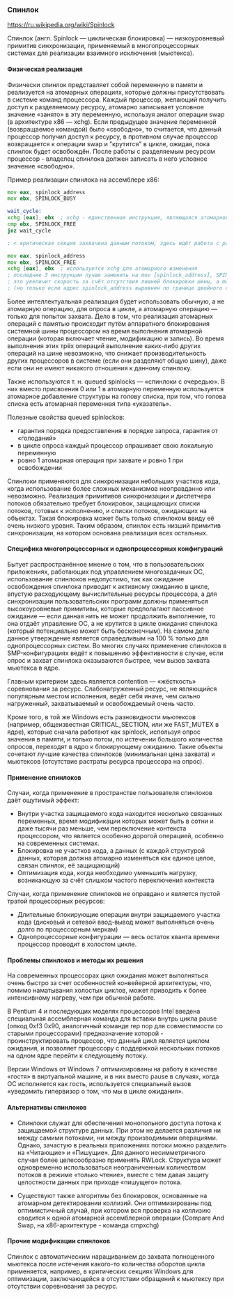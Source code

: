 ### Спинлок

https://ru.wikipedia.org/wiki/Spinlock

Спинлок (англ. Spinlock — циклическая блокировка) — низкоуровневый примитив синхронизации, применяемый в многопроцессорных системах для реализации взаимного исключения (мьютекса).

#### Физическая реализация

Физически спинлок представляет собой переменную в памяти и реализуется на атомарных операциях, которые должны присутствовать в системе команд процессора. Каждый процессор, желающий получить доступ к разделяемому ресурсу, атомарно записывает условное значение «занято» в эту переменную, используя аналог операции swap (в архитектуре x86 — xchg). Если предыдущее значение переменной (возвращаемое командой) было «свободно», то считается, что данный процессор получил доступ к ресурсу, в противном случае процессор возвращается к операции swap и "крутится" в цикле, ожидая, пока спинлок будет освобождён. После работы с разделяемым ресурсом процессор - владелец спинлока должен записать в него условное значение «свободно».

Пример реализации спинлока на ассемблере x86:

```asm
mov eax, spinlock_address
mov ebx, SPINLOCK_BUSY

wait_cycle:
xchg [eax], ebx  ; xchg - единственная инструкция, являющаяся атомарной без префикса lock
cmp ebx, SPINLOCK_FREE
jnz wait_cycle

; < критическая секция захвачена данным потоком, здесь идёт работа с разделяемым ресурсом >

mov eax, spinlock_address
mov ebx, SPINLOCK_FREE
xchg [eax], ebx  ; используется xchg для атомарного изменения
; последние 3 инструкции лучше заменить на mov [spinlock_address], SPINLOCK_FREE -
; это увеличит скорость за счёт отсутствия лишней блокировки шины, а mov и так выполнится атомарно
; (но только если адрес spinlock_address выровнен по границе двойного слова)
```

Более интеллектуальная реализация будет использовать обычную, а не атомарную операцию, для опроса в цикле, а атомарную операцию — только для попыток захвата. Дело в том, что реализация атомарных операций с памятью происходит путём аппаратного блокирования системной шины процессором на время выполнения атомарной операции (которая включает чтение, модификацию и запись). Во время выполнения этих трёх операций выполнение каких-либо других операций на шине невозможно, что снижает производительность других процессоров в системе (если они разделяют общую шину), даже если они не имеют никакого отношения к данному спинлоку.

Также используются т. н. queued spinlocks — «спинлоки с очередью». В них вместо присвоения 0 или 1 в атомарную переменную используется атомарное добавление структуры на голову списка, при том, что голова списка есть атомарная переменная типа «указатель».

Полезные свойства queued spinlockов:

* гарантия порядка предоставления в порядке запроса, гарантия от «голоданий»
* в цикле опроса каждый процессор опрашивает свою локальную переменную
* ровно 1 атомарная операция при захвате и ровно 1 при освобождении

Спинлоки применяются для синхронизации небольших участков кода, когда использование более сложных механизмов неоправданно или невозможно. Реализация примитивов синхронизации и диспетчера потоков обязательно требует блокировок, защищающих списки потоков, готовых к исполнению, и списки потоков, ожидающих на объектах. Такая блокировка может быть только спинлоком ввиду её очень низкого уровня. Таким образом, спинлок есть низший примитив синхронизации, на котором основана реализация всех остальных.

#### Специфика многопроцессорных и однопроцессорных конфигураций

Бытует распространённое мнение о том, что в пользовательских приложениях, работающих под управлением многозадачных ОС, использование спинлоков недопустимо, так как ожидание освобождения спинлока приводит к активному ожиданию в цикле, впустую расходующему вычислительные ресурсы процессора, а для синхронизации пользовательских программ должны применяться высокоуровневые примитивы, которые предполагают пассивное ожидание — если данная нить не может продолжить выполнение, то она отдаёт управление ОС, а не крутится в цикле ожидания спинлока (который потенциально может быть бесконечным). На самом деле данное утверждение является справедливым на 100 % только для однопроцессорных систем. Во многих случаях применение спинлоков в SMP-конфигурациях ведёт к повышению эффективности в случае, если опрос и захват спинлока оказываются быстрее, чем вызов захвата мьютекса в ядре.

Главным критерием здесь является contention — «жёсткость» соревнования за ресурс. Слабонагруженный ресурс, не являющийся популярным местом исполнения, ведёт себя иначе, чем сильно нагруженный, захватываемый и освобождаемый очень часто.

Кроме того, в той же Windows есть разновидности мьютексов (например, общеизвестная CRITICAL_SECTION, или же FAST_MUTEX в ядре), которые сначала работают как spinlock, используя опрос значения в памяти, и только потом, по истечении большого количества опросов, переходят в ядро к блокирующему ожиданию. Такие объекты сочетают лучшие качества спинлоков (минимальная цена захвата) и мьютексов (отсутствие растраты ресурса процессора на опрос).

#### Применение спинлоков

Случаи, когда применение в пространстве пользователя спинлоков даёт ощутимый эффект:

* Внутри участка защищаемого кода находится несколько связанных переменных, время модификации которых может быть в сотни и даже тысячи раз меньше, чем переключение контекста процессором, что является особенно дорогой операцией, особенно на современных системах.
* Блокировка не участков кода, а данных (с каждой структурой данных, которая должна атомарно изменяться как единое целое, связан спинлок, её защищающий)
* Оптимизация кода, когда необходимо уменьшить нагрузку, возникающую за счёт слишком частого переключения контекста

Случаи, когда применение спинлоков не оправдано и является пустой тратой процессорных ресурсов:

* Длительные блокирующие операции внутри защищаемого участка кода (дисковый и сетевой ввод-вывод может выполняться очень долго по процессорным меркам)
* Однопроцессорные конфигурации — весь остаток кванта времени процессор проводит в холостом цикле.

#### Проблемы спинлоков и методы их решения

На современных процессорах цикл ожидания может выполняться очень быстро за счет особенностей конвейерной архитектуры, что, помимо наматывания холостых циклов, может приводить к более интенсивному нагреву, чем при обычной работе.

В Pentium 4 и последующих моделях процессоров Intel введена специальная ассемблерная команда для вставки внутрь цикла pause (опкод 0xf3 0x90, аналогичный команде rep nop для совместимости со старыми процессорами) предназначение которой - проинструктировать процессор, что данный цикл является циклом ожидания, и позволяет процессору с поддержкой нескольких потоков на одном ядре перейти к следующему потоку.

Версии Windows от Windows 7 оптимизированы на работу в качестве «гостя» в виртуальной машине, и в них вместо pause в случаях, когда ОС исполняется как гость, используется специальный вызов «уведомить гипервизор о том, что мы в цикле ожидания».

#### Альтернативы спинлоков

* Спинлоки служат для обеспечения монопольного доступа потока к защищаемой структуре данных. При этом не делается различия ни между самими потоками, ни между производимыми операциями. Однако, зачастую в реальных приложениях потоки можно разделить на «Читающие» и «Пишущие». Для данного несимметричного случая более целесообразно применять RWLock. Структура может одновременно использоваться неограниченным количеством потоков в режиме «только чтение», вместе с тем давая защиту целостности данных при приходе «пишущего» потока.

* Существуют также алгоритмы без блокировок, основанные на атомарном детектировании коллизий. Они оптимизированы под оптимистичный случай, при котором вся проверка на коллизию сводится к одной атомарной ассемблерной операции (Compare And Swap, на x86-архитектуре - команда cmpxchg)

#### Прочие модификации спинлоков

Спинлок с автоматическим наращиванием до захвата полноценного мьютекса после истечения какого-то количества оборотов цикла применяется, например, в критических секциях Windows для оптимизации, заключающейся в отсутствии обращений к мьютексу при отсутствии соревнования за ресурс.
